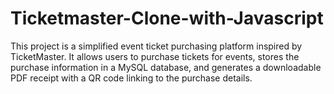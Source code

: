# Ticketmaster-Clone-with-Javascript
This project is a simplified event ticket purchasing platform inspired by TicketMaster. It allows users to purchase tickets for events, stores the purchase information in a MySQL database, and generates a downloadable PDF receipt with a QR code linking to the purchase details.
